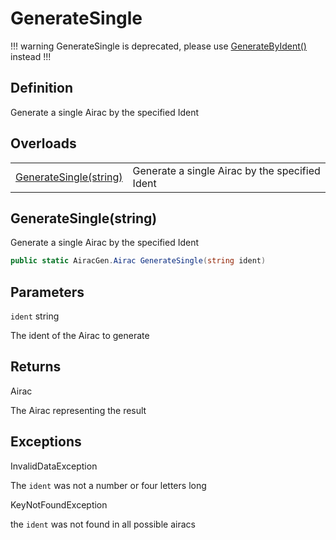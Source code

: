 # GenerateSingle

!!! warning
GenerateSingle is deprecated, please use [GenerateByIdent()](./GenerateByIdent.md) instead
!!!

## Definition

Generate a single Airac by the specified Ident

## Overloads

|   |   |
|---|---|
| [GenerateSingle(string)]() | Generate a single Airac by the specified Ident |

## GenerateSingle(string)

Generate a single Airac by the specified Ident

```cs
public static AiracGen.Airac GenerateSingle(string ident)
```

## Parameters

```ident``` string

The ident of the Airac to generate

## Returns
Airac

The Airac representing the result

## Exceptions

InvalidDataException

The ```ident``` was not  a number or four letters long

KeyNotFoundException

the ```ident``` was not found in all possible airacs